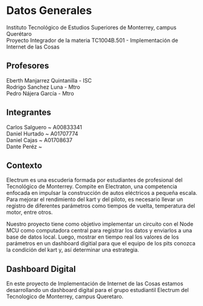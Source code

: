 # Datos Generales

Instituto Tecnológico de Estudios Superiores de Monterrey, campus Querétaro \
Proyecto Integrador de la materia TC1004B.501 - Implementación de Internet de las Cosas

## Profesores

Eberth Manjarrez Quintanilla - ISC \
Rodrigo Sanchez Luna - Mtro \
Pedro Nájera García - Mtro

## Integrantes

Carlos Salguero ~ A00833341 \
Daniel Hurtado ~ A01707774 \
Daniel Cajas ~ A01708637 \
Dante Peréz ~

## Contexto

Electrum es una escuderia formada por estudiantes de profesional del Tecnológico de Monterrey. Compite en Electraton, una competencia enfocada en impulsar la construcción de autos eléctricos a pequeña escala. Para mejorar el rendimiento del kart y del piloto, es necesario llevar un registro de diferentes parámetros como tiempos de vuelta, temperatura del motor, entre otros.

Nuestro proyecto tiene como objetivo implementar un circuito con el Node MCU como computadora central para registrar los datos y enviarlos a una base de datos local. Luego, mostrar en tiempo real los valores de los parámetros en un dashboard digitial para que el equipo de los pits conozca la condición del kart y, así determinar una estrategia.

## Dashboard Digital

En este proyecto de Implementación de Internet de las Cosas estamos desarrollando
un dashboard digital para el grupo estudiantil Electrum del Tecnologico de Monterrey,
campus Queretaro.
